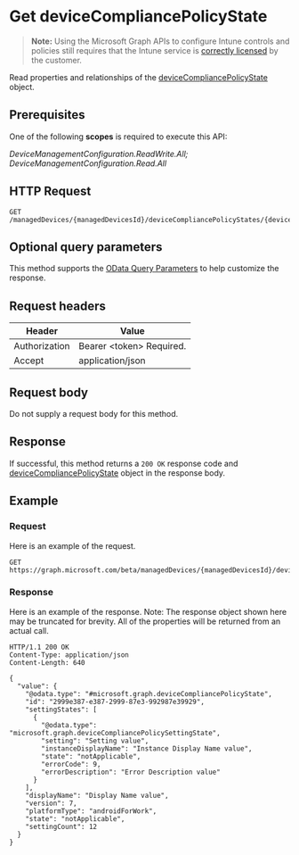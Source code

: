 ﻿# Get deviceCompliancePolicyState

> **Note:** Using the Microsoft Graph APIs to configure Intune controls and policies still requires that the Intune service is [correctly licensed](https://go.microsoft.com/fwlink/?linkid=839381) by the customer.

Read properties and relationships of the [deviceCompliancePolicyState](../resources/intune_deviceconfig_devicecompliancepolicystate.md) object.
## Prerequisites
One of the following **scopes** is required to execute this API:

*DeviceManagementConfiguration.ReadWrite.All; DeviceManagementConfiguration.Read.All*
## HTTP Request
<!-- {
  "blockType": "ignored"
}
-->
```http
GET /managedDevices/{managedDevicesId}/deviceCompliancePolicyStates/{deviceCompliancePolicyStateId}
```

## Optional query parameters
This method supports the [OData Query Parameters](http://graph.microsoft.io/docs/overview/query_parameters) to help customize the response.
## Request headers
|Header|Value|
|---|---|
|Authorization|Bearer &lt;token&gt; Required.|
|Accept|application/json|

## Request body
Do not supply a request body for this method.

## Response
If successful, this method returns a `200 OK` response code and [deviceCompliancePolicyState](../resources/intune_deviceconfig_devicecompliancepolicystate.md) object in the response body.

## Example
### Request
Here is an example of the request.
```http
GET https://graph.microsoft.com/beta/managedDevices/{managedDevicesId}/deviceCompliancePolicyStates/{deviceCompliancePolicyStateId}
```

### Response
Here is an example of the response. Note: The response object shown here may be truncated for brevity. All of the properties will be returned from an actual call.
```http
HTTP/1.1 200 OK
Content-Type: application/json
Content-Length: 640

{
  "value": {
    "@odata.type": "#microsoft.graph.deviceCompliancePolicyState",
    "id": "2999e387-e387-2999-87e3-992987e39929",
    "settingStates": [
      {
        "@odata.type": "microsoft.graph.deviceCompliancePolicySettingState",
        "setting": "Setting value",
        "instanceDisplayName": "Instance Display Name value",
        "state": "notApplicable",
        "errorCode": 9,
        "errorDescription": "Error Description value"
      }
    ],
    "displayName": "Display Name value",
    "version": 7,
    "platformType": "androidForWork",
    "state": "notApplicable",
    "settingCount": 12
  }
}
```




